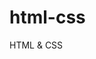 # html-css
 HTML & CSS 

 <a href= "https://kauagiggsp2.github.io/html-css/desafios/desafio010/desafio.html">
